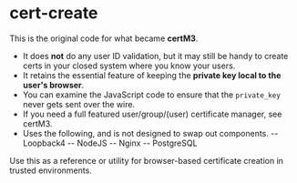 # cert-create

This is the original code for what became **certM3**.

- It does **not** do any user ID validation, but it may still be handy to create certs in your closed system where you know your users.
- It retains the essential feature of keeping the **private key local to the user's browser**.
- You can examine the JavaScript code to ensure that the `private_key` never gets sent over the wire.
- If you need a full featured user/group/(user) certificate manager, see certM3.
- Uses the following, and is not designed to swap out components.
-- Loopback4
-- NodeJS
-- Nginx
-- PostgreSQL

Use this as a reference or utility for browser-based certificate creation in trusted environments. 
